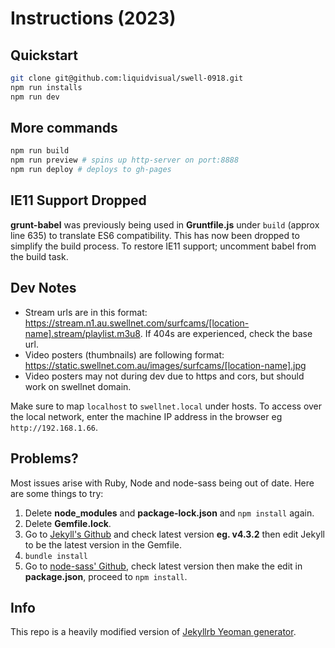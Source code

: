 Instructions (2023)
=============================

## Quickstart

```bash
git clone git@github.com:liquidvisual/swell-0918.git
npm run installs
npm run dev
```

## More commands
```bash
npm run build
npm run preview # spins up http-server on port:8888
npm run deploy # deploys to gh-pages
```

## IE11 Support Dropped
**grunt-babel** was previously being used in **Gruntfile.js** under `build` (approx line 635) to translate ES6 compatibility. This has now been dropped to simplify the build process. To restore IE11 support; uncomment babel from the build task.

## Dev Notes
* Stream urls are in this format: https://stream.n1.au.swellnet.com/surfcams/[location-name].stream/playlist.m3u8. If 404s are experienced, check the base url.
* Video posters (thumbnails) are following format: https://static.swellnet.com.au/images/surfcams/[location-name].jpg
* Video posters may not during dev due to https and cors, but should work on swellnet domain.

Make sure to map `localhost` to `swellnet.local` under hosts. To access over the local network, enter the machine IP address in the browser eg `http://192.168.1.66`.

## Problems?
Most issues arise with Ruby, Node and node-sass being out of date. Here are some things to try:

1. Delete **node_modules** and **package-lock.json** and `npm install` again.
2. Delete **Gemfile.lock**.
3. Go to [Jekyll's Github](https://github.com/jekyll/jekyll) and check latest version **eg. v4.3.2** then edit Jekyll to be the latest version in the Gemfile.
4. `bundle install`
5. Go to [node-sass' Github](https://github.com/sass/node-sass), check latest version then make the edit in **package.json**, proceed to `npm install`.

## Info

This repo is a heavily modified version of [Jekyllrb Yeoman generator](https://github.com/robwierzbowski/generator-jekyllrb).